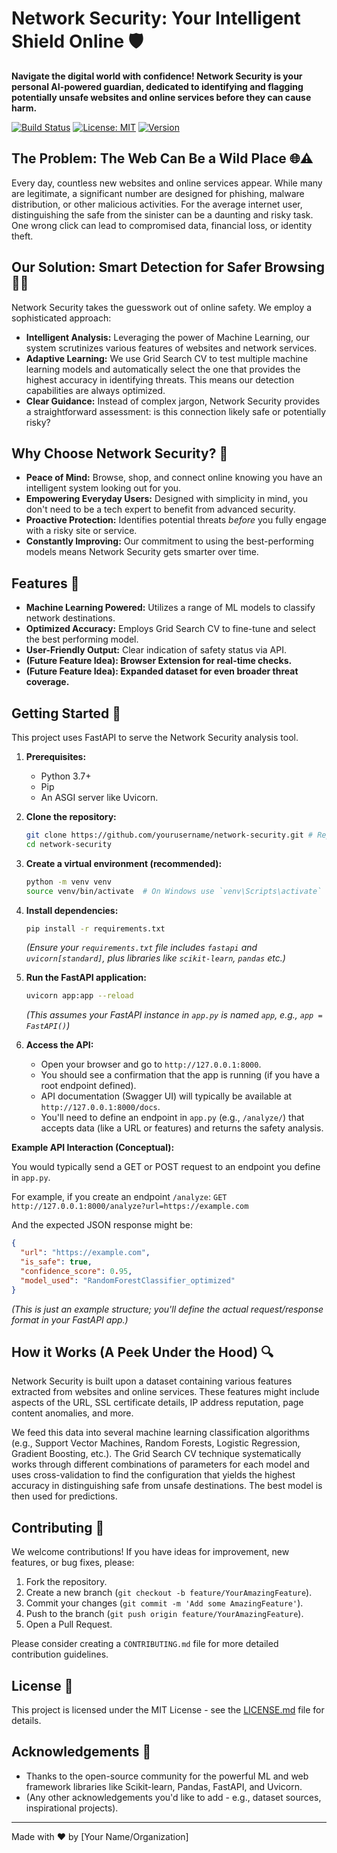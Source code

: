 # Network Security: Your Intelligent Shield Online 🛡️

**Navigate the digital world with confidence! Network Security is your personal AI-powered guardian, dedicated to identifying and flagging potentially unsafe websites and online services before they can cause harm.**

[![Build Status](https://img.shields.io/badge/build-passing-brightgreen)](https://example.com/build) <!-- Replace with actual build status badge if you have one -->
[![License: MIT](https://img.shields.io/badge/License-MIT-yellow.svg)](LICENSE.md) <!-- Or your chosen license -->
[![Version](https://img.shields.io/badge/version-1.0.0-blue)](https://example.com/releases) <!-- Replace with actual version -->

## The Problem: The Web Can Be a Wild Place 🌐⚠️

Every day, countless new websites and online services appear. While many are legitimate, a significant number are designed for phishing, malware distribution, or other malicious activities. For the average internet user, distinguishing the safe from the sinister can be a daunting and risky task. One wrong click can lead to compromised data, financial loss, or identity theft.

## Our Solution: Smart Detection for Safer Browsing 🤖✨

Network Security takes the guesswork out of online safety. We employ a sophisticated approach:

*   **Intelligent Analysis:** Leveraging the power of Machine Learning, our system scrutinizes various features of websites and network services.
*   **Adaptive Learning:** We use Grid Search CV to test multiple machine learning models and automatically select the one that provides the highest accuracy in identifying threats. This means our detection capabilities are always optimized.
*   **Clear Guidance:** Instead of complex jargon, Network Security provides a straightforward assessment: is this connection likely safe or potentially risky?

## Why Choose Network Security? 🤔

*   **Peace of Mind:** Browse, shop, and connect online knowing you have an intelligent system looking out for you.
*   **Empowering Everyday Users:** Designed with simplicity in mind, you don't need to be a tech expert to benefit from advanced security.
*   **Proactive Protection:** Identifies potential threats *before* you fully engage with a risky site or service.
*   **Constantly Improving:** Our commitment to using the best-performing models means Network Security gets smarter over time.

## Features 🚀

*   **Machine Learning Powered:** Utilizes a range of ML models to classify network destinations.
*   **Optimized Accuracy:** Employs Grid Search CV to fine-tune and select the best performing model.
*   **User-Friendly Output:** Clear indication of safety status via API.
*   **(Future Feature Idea): Browser Extension for real-time checks.**
*   **(Future Feature Idea): Expanded dataset for even broader threat coverage.**

## Getting Started 🏁

This project uses FastAPI to serve the Network Security analysis tool.

1.  **Prerequisites:**
    *   Python 3.7+
    *   Pip
    *   An ASGI server like Uvicorn.

2.  **Clone the repository:**
    ```bash
    git clone https://github.com/yourusername/network-security.git # Replace with your actual repo URL
    cd network-security
    ```

3.  **Create a virtual environment (recommended):**
    ```bash
    python -m venv venv
    source venv/bin/activate  # On Windows use `venv\Scripts\activate`
    ```

4.  **Install dependencies:**
    ```bash
    pip install -r requirements.txt
    ```
    *(Ensure your `requirements.txt` file includes `fastapi` and `uvicorn[standard]`, plus libraries like `scikit-learn`, `pandas` etc.)*

5.  **Run the FastAPI application:**
    ```bash
    uvicorn app:app --reload
    ```
    *(This assumes your FastAPI instance in `app.py` is named `app`, e.g., `app = FastAPI()`)*

6.  **Access the API:**
    *   Open your browser and go to `http://127.0.0.1:8000`.
    *   You should see a confirmation that the app is running (if you have a root endpoint defined).
    *   API documentation (Swagger UI) will typically be available at `http://127.0.0.1:8000/docs`.
    *   You'll need to define an endpoint in `app.py` (e.g., `/analyze/`) that accepts data (like a URL or features) and returns the safety analysis.

**Example API Interaction (Conceptual):**

You would typically send a GET or POST request to an endpoint you define in `app.py`.

For example, if you create an endpoint `/analyze`:
`GET http://127.0.0.1:8000/analyze?url=https://example.com`

And the expected JSON response might be:
```json
{
  "url": "https://example.com",
  "is_safe": true,
  "confidence_score": 0.95,
  "model_used": "RandomForestClassifier_optimized"
}
```
*(This is just an example structure; you'll define the actual request/response format in your FastAPI app.)*

## How it Works (A Peek Under the Hood) 🔍

Network Security is built upon a dataset containing various features extracted from websites and online services. These features might include aspects of the URL, SSL certificate details, IP address reputation, page content anomalies, and more.

We feed this data into several machine learning classification algorithms (e.g., Support Vector Machines, Random Forests, Logistic Regression, Gradient Boosting, etc.). The Grid Search CV technique systematically works through different combinations of parameters for each model and uses cross-validation to find the configuration that yields the highest accuracy in distinguishing safe from unsafe destinations. The best model is then used for predictions.

## Contributing 🤝

We welcome contributions! If you have ideas for improvement, new features, or bug fixes, please:

1.  Fork the repository.
2.  Create a new branch (`git checkout -b feature/YourAmazingFeature`).
3.  Commit your changes (`git commit -m 'Add some AmazingFeature'`).
4.  Push to the branch (`git push origin feature/YourAmazingFeature`).
5.  Open a Pull Request.

Please consider creating a `CONTRIBUTING.md` file for more detailed contribution guidelines.

## License 📄

This project is licensed under the MIT License - see the [LICENSE.md](LICENSE.md) file for details.

## Acknowledgements 🙏

*   Thanks to the open-source community for the powerful ML and web framework libraries like Scikit-learn, Pandas, FastAPI, and Uvicorn.
*   (Any other acknowledgements you'd like to add - e.g., dataset sources, inspirational projects).

---

Made with ❤️ by [Your Name/Organization] <!-- Replace with your details -->
